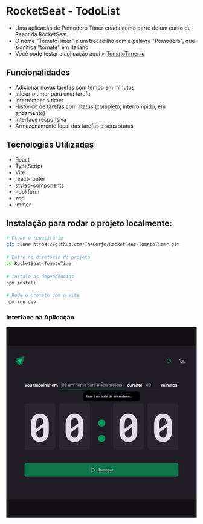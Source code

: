 # RocketSeat - TodoList
- Uma aplicação de Pomodoro Timer criada como parte de um curso de React da RocketSeat.
- O nome "TomatoTimer" é um trocadilho com a palavra "Pomodoro", que significa "tomate" em italiano.
- Você pode testar a aplicação aqui > [TomatoTimer.io](https://thegorje.github.io/RocketSeat-TomatoTimer/)

## Funcionalidades

- Adicionar novas tarefas com tempo em minutos
- Iniciar o timer para uma tarefa
- Interromper o timer
- Histórico de tarefas com status (completo, interrompido, em andamento)
- Interface responsiva
- Armazenamento local das tarefas e seus status

## Tecnologias Utilizadas

- React
- TypeScript
- Vite
- react-router
- styled-components
- hookform
- zod
- immer


## Instalação para rodar o projeto localmente: 
```bash
# Clone o repositório
git clone https://github.com/TheGorje/RocketSeat-TomatoTimer.git

# Entre no diretório do projeto
cd RocketSeat-TomatoTimer

# Instale as dependências
npm install

# Rode o projeto com o Vite
npm run dev
```

### Interface na Aplicação

![GIF da Aplicação](.github/aplicação.gif)

